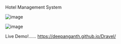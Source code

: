 Hotel Management System

![image](https://github.com/deepanganth/Dravel/assets/83934355/c28dbaad-9952-448f-a91f-7c8731e7e1c2)

![image](https://github.com/deepanganth/Dravel/assets/83934355/2d2edabf-8be7-46c5-9bbb-8372be3bf268)

Live Demo!...... 
https://deepanganth.github.io/Dravel/
